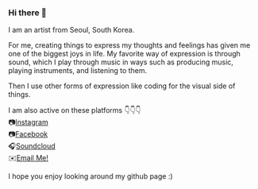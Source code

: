 ### Hi there 👋

I am an artist from Seoul, South Korea.

For me, creating things to express my thoughts and feelings has given me one of the biggest joys in life. My favorite way of expression is through sound, which I play through music in ways such as producing music, playing instruments, and listening to them.

Then I use other forms of expression like coding for the visual side of things.

I am also active on these platforms 👇👇👇
<br>
📷<a href="https://www.instagram.com/j00my/" target="_blank">Instagram</a><br> 
📷<a href="https://www.facebook.com/jayem.kweon.3/" target="_blank">Facebook</a><br>
🎧<a href="https://soundcloud.com/urbanchamp" target="_blank">Soundcloud</a><br>
✉️<a href="mailto:flwfeeld@gmail.com" class="email" target="_blank">Email Me!</a><br>

I hope you enjoy looking around my github page :)



